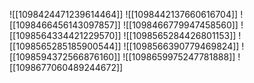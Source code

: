 ![[1098424471239614464]]
![[1098442137660616704]]
![[1098466456143097857]]
![[1098466779947458560]]
![[1098564334421229570]]
![[1098565284426801153]]
![[1098565285185900544]]
![[1098566390779469824]]
![[1098594372566876160]]
![[1098659975247781888]]
![[1098677060489244672]]
